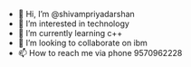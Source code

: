 - 👋 Hi, I’m @shivampriyadarshan
- 👀 I’m interested in technology
- 🌱 I’m currently learning c++
- 💞️ I’m looking to collaborate on ibm
- 📫 How to reach me via phone 9570962228

<!---
shivampriyadarshan/shivampriyadarshan is a ✨ special ✨ repository because its `README.md` (this file) appears on your GitHub profile.
You can click the Preview link to take a look at your changes.
--->
